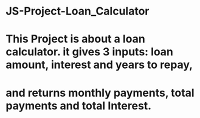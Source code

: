 # JS-Project-Loan_Calculator
# This Project is about a loan calculator. it gives 3 inputs: loan amount, interest and years to repay,
# and returns monthly payments, total payments and total Interest.
